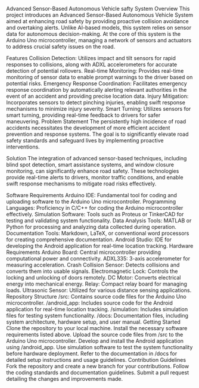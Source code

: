 
Advanced Sensor-Based Autonomous Vehicle safty System
Overview
This project introduces an Advanced Sensor-Based Autonomous Vehicle System aimed at enhancing road safety by providing proactive collision avoidance and overtaking alerts. Unlike AI-based models, this system relies on sensor data for autonomous decision-making. At the core of this system is the Arduino Uno microcontroller, managing a network of sensors and actuators to address crucial safety issues on the road.

Features
Collision Detection: Utilizes impact and tilt sensors for rapid responses to collisions, along with ADXL accelerometers for accurate detection of potential rollovers.
Real-time Monitoring: Provides real-time monitoring of sensor data to enable prompt warnings to the driver based on potential risks.
Emergency Response Coordination: Facilitates emergency response coordination by automatically alerting relevant authorities in the event of an accident and providing precise location data.
Injury Mitigation: Incorporates sensors to detect pinching injuries, enabling swift response mechanisms to minimize injury severity.
Smart Turning: Utilizes sensors for smart turning, providing real-time feedback to drivers for safer maneuvering.
Problem Statement
The persistently high incidence of road accidents necessitates the development of more efficient accident prevention and response systems. The goal is to significantly elevate road safety standards and safeguard lives by implementing proactive interventions.

Solution
The integration of advanced sensor-based techniques, including blind spot detection, smart assistance systems, and window closure monitoring, can significantly enhance road safety. These technologies provide real-time alerts to drivers, monitor traffic conditions, and enable swift response mechanisms to mitigate road risks effectively.

Software Requirements
Arduino IDE: Fundamental tool for coding and uploading software to the Arduino Uno microcontroller.
Programming Languages: Proficiency in C/C++ for coding the Arduino microcontroller effectively.
Simulation Software: Tools such as Proteus or TinkerCAD for testing and validating system functionality.
Data Analysis Tools: MATLAB or Python for processing and analyzing data collected during operation.
Documentation Tools: Markdown, LaTeX, or conventional word processors for creating comprehensive documentation.
Android Studio: IDE for developing the Android application for real-time location tracking.
Hardware Requirements
Arduino Board: Central microcontroller providing computational power and connectivity.
ADXL335: 3-axis accelerometer for measuring acceleration.
Crash Collision Sensor: Detects collisions and converts them into usable signals.
Electromagnetic Lock: Controls the locking and unlocking of doors remotely.
DC Motor: Converts electrical energy into mechanical energy.
Relay: Compact relay board for managing loads.
Ultrasonic Sensor: Utilized for various distance sensing applications.
Repository Structure
/src: Contains source code files for the Arduino Uno microcontroller.
/android_app: Includes source code for the Android application for real-time location tracking.
/simulation: Includes simulation files for testing system functionality.
/docs: Documentation files, including system architecture, hardware setup, and user manual.
Getting Started
Clone the repository to your local machine.
Install the necessary software requirements listed above.
Upload the source code files from /src to the Arduino Uno microcontroller.
Develop and install the Android application using /android_app.
Use simulation software to test the system functionality before hardware deployment.
Refer to the documentation in /docs for detailed setup instructions and usage guidelines.
Contribution Guidelines
Fork the repository and create a new branch for your contributions.
Follow the coding standards and documentation guidelines.
Submit a pull request detailing the changes and improvements made.
